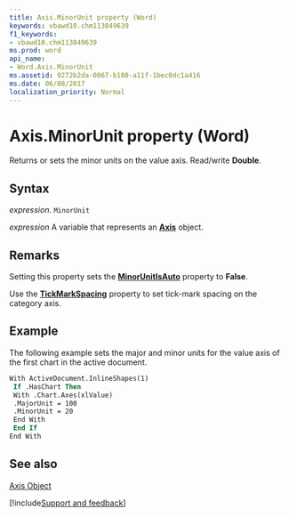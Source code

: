 ```yaml
---
title: Axis.MinorUnit property (Word)
keywords: vbawd10.chm113049639
f1_keywords:
- vbawd10.chm113049639
ms.prod: word
api_name:
- Word.Axis.MinorUnit
ms.assetid: 9272b2da-0067-b180-a11f-1bec0dc1a416
ms.date: 06/08/2017
localization_priority: Normal
---
```



# Axis.MinorUnit property (Word)

Returns or sets the minor units on the value axis. Read/write  **Double**.


## Syntax

_expression_. `MinorUnit`

_expression_ A variable that represents an **[Axis](Word.Axis.md)** object.


## Remarks

Setting this property sets the  **[MinorUnitIsAuto](Word.Axis.MinorUnitIsAuto.md)** property to **False**.

Use the  **[TickMarkSpacing](Word.Axis.TickLabelSpacing.md)** property to set tick-mark spacing on the category axis.


## Example

The following example sets the major and minor units for the value axis of the first chart in the active document.


```vb
With ActiveDocument.InlineShapes(1) 
 If .HasChart Then 
 With .Chart.Axes(xlValue) 
 .MajorUnit = 100 
 .MinorUnit = 20 
 End With 
 End If 
End With
```


## See also


[Axis Object](Word.Axis.md)

[!include[Support and feedback](~/includes/feedback-boilerplate.md)]